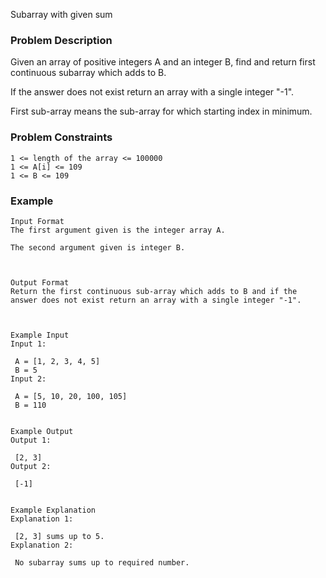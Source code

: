 Subarray with given sum

### Problem Description

Given an array of positive integers A and an integer B, find and return first continuous subarray which adds to B.

If the answer does not exist return an array with a single integer "-1".

First sub-array means the sub-array for which starting index in minimum.

### Problem Constraints

```
1 <= length of the array <= 100000
1 <= A[i] <= 109
1 <= B <= 109
```

### Example

```
Input Format
The first argument given is the integer array A.

The second argument given is integer B.



Output Format
Return the first continuous sub-array which adds to B and if the answer does not exist return an array with a single integer "-1".



Example Input
Input 1:

 A = [1, 2, 3, 4, 5]
 B = 5
Input 2:

 A = [5, 10, 20, 100, 105]
 B = 110


Example Output
Output 1:

 [2, 3]
Output 2:

 [-1]


Example Explanation
Explanation 1:

 [2, 3] sums up to 5.
Explanation 2:

 No subarray sums up to required number.


```
